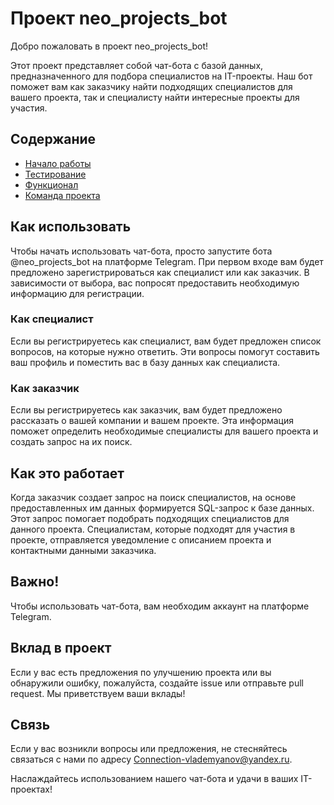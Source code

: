 # Проект neo_projects_bot

Добро пожаловать в проект neo_projects_bot!

Этот проект представляет собой чат-бота с базой данных, предназначенного для подбора специалистов на IT-проекты. Наш бот поможет вам как заказчику найти подходящих специалистов для вашего проекта, так и специалисту найти интересные проекты для участия.

## Содержание
- [Начало работы](#как)
- [Тестирование](#тестирование)
- [Функционал](#функционал)
- [Команда проекта](#команда-проекта)

## Как использовать

Чтобы начать использовать чат-бота, просто запустите бота @neo_projects_bot на платформе Telegram. При первом входе вам будет предложено зарегистрироваться как специалист или как заказчик. В зависимости от выбора, вас попросят предоставить необходимую информацию для регистрации.

### Как специалист

Если вы регистрируетесь как специалист, вам будет предложен список вопросов, на которые нужно ответить. Эти вопросы помогут составить ваш профиль и поместить вас в базу данных как специалиста.

### Как заказчик

Если вы регистрируетесь как заказчик, вам будет предложено рассказать о вашей компании и вашем проекте. Эта информация поможет определить необходимые специалисты для вашего проекта и создать запрос на их поиск.

## Как это работает

Когда заказчик создает запрос на поиск специалистов, на основе предоставленных им данных формируется SQL-запрос к базе данных. Этот запрос помогает подобрать подходящих специалистов для данного проекта. Специалистам, которые подходят для участия в проекте, отправляется уведомление с описанием проекта и контактными данными заказчика.

## Важно!

Чтобы использовать чат-бота, вам необходим аккаунт на платформе Telegram.

## Вклад в проект

Если у вас есть предложения по улучшению проекта или вы обнаружили ошибку, пожалуйста, создайте issue или отправьте pull request. Мы приветствуем ваши вклады!

## Связь

Если у вас возникли вопросы или предложения, не стесняйтесь связаться с нами по адресу Connection-vlademyanov@yandex.ru.

Наслаждайтесь использованием нашего чат-бота и удачи в ваших IT-проектах!
